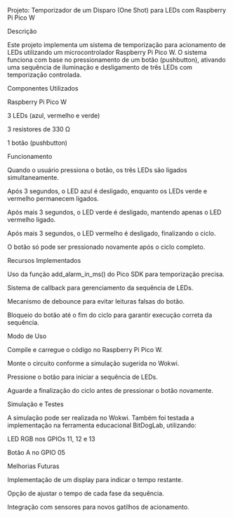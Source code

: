 Projeto: Temporizador de um Disparo (One Shot) para LEDs com Raspberry Pi Pico W

Descrição

Este projeto implementa um sistema de temporização para acionamento de LEDs utilizando um microcontrolador Raspberry Pi Pico W. O sistema funciona com base no pressionamento de um botão (pushbutton), ativando uma sequência de iluminação e desligamento de três LEDs com temporização controlada.

Componentes Utilizados

Raspberry Pi Pico W

3 LEDs (azul, vermelho e verde)

3 resistores de 330 Ω

1 botão (pushbutton)

Funcionamento

Quando o usuário pressiona o botão, os três LEDs são ligados simultaneamente.

Após 3 segundos, o LED azul é desligado, enquanto os LEDs verde e vermelho permanecem ligados.

Após mais 3 segundos, o LED verde é desligado, mantendo apenas o LED vermelho ligado.

Após mais 3 segundos, o LED vermelho é desligado, finalizando o ciclo.

O botão só pode ser pressionado novamente após o ciclo completo.

Recursos Implementados

Uso da função add_alarm_in_ms() do Pico SDK para temporização precisa.

Sistema de callback para gerenciamento da sequência de LEDs.

Mecanismo de debounce para evitar leituras falsas do botão.

Bloqueio do botão até o fim do ciclo para garantir execução correta da sequência.

Modo de Uso

Compile e carregue o código no Raspberry Pi Pico W.

Monte o circuito conforme a simulação sugerida no Wokwi.

Pressione o botão para iniciar a sequência de LEDs.

Aguarde a finalização do ciclo antes de pressionar o botão novamente.

Simulação e Testes

A simulação pode ser realizada no Wokwi. Também foi testada a implementação na ferramenta educacional BitDogLab, utilizando:

LED RGB nos GPIOs 11, 12 e 13

Botão A no GPIO 05

Melhorias Futuras

Implementação de um display para indicar o tempo restante.

Opção de ajustar o tempo de cada fase da sequência.

Integração com sensores para novos gatilhos de acionamento.

